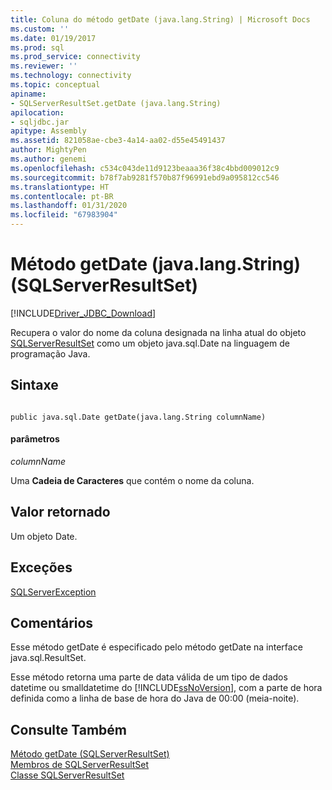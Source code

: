 ```yaml
---
title: Coluna do método getDate (java.lang.String) | Microsoft Docs
ms.custom: ''
ms.date: 01/19/2017
ms.prod: sql
ms.prod_service: connectivity
ms.reviewer: ''
ms.technology: connectivity
ms.topic: conceptual
apiname:
- SQLServerResultSet.getDate (java.lang.String)
apilocation:
- sqljdbc.jar
apitype: Assembly
ms.assetid: 821058ae-cbe3-4a14-aa02-d55e45491437
author: MightyPen
ms.author: genemi
ms.openlocfilehash: c534c043de11d9123beaaa36f38c4bbd009012c9
ms.sourcegitcommit: b78f7ab9281f570b87f96991ebd9a095812cc546
ms.translationtype: HT
ms.contentlocale: pt-BR
ms.lasthandoff: 01/31/2020
ms.locfileid: "67983904"
---
```

# <a name="getdate-method-javalangstring-sqlserverresultset"></a>Método getDate (java.lang.String) (SQLServerResultSet)
[!INCLUDE[Driver_JDBC_Download](../../../includes/driver_jdbc_download.md)]

  Recupera o valor do nome da coluna designada na linha atual do objeto [SQLServerResultSet](../../../connect/jdbc/reference/sqlserverresultset-class.md) como um objeto java.sql.Date na linguagem de programação Java.  
  
## <a name="syntax"></a>Sintaxe  
  
```  
  
public java.sql.Date getDate(java.lang.String columnName)  
```  
  
#### <a name="parameters"></a>parâmetros  
 *columnName*  
  
 Uma **Cadeia de Caracteres** que contém o nome da coluna.  
  
## <a name="return-value"></a>Valor retornado  
 Um objeto Date.  
  
## <a name="exceptions"></a>Exceções  
 [SQLServerException](../../../connect/jdbc/reference/sqlserverexception-class.md)  
  
## <a name="remarks"></a>Comentários  
 Esse método getDate é especificado pelo método getDate na interface java.sql.ResultSet.  
  
 Esse método retorna uma parte de data válida de um tipo de dados datetime ou smalldatetime do [!INCLUDE[ssNoVersion](../../../includes/ssnoversion-md.md)], com a parte de hora definida como a linha de base de hora do Java de 00:00 (meia-noite).  
  
## <a name="see-also"></a>Consulte Também  
 [Método getDate &#40;SQLServerResultSet&#41;](../../../connect/jdbc/reference/getdate-method-sqlserverresultset.md)   
 [Membros de SQLServerResultSet](../../../connect/jdbc/reference/sqlserverresultset-members.md)   
 [Classe SQLServerResultSet](../../../connect/jdbc/reference/sqlserverresultset-class.md)  
  
  
